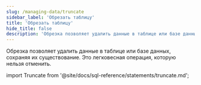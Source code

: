 ```yaml
---
slug: /managing-data/truncate
sidebar_label: 'Обрезать таблицу'
title: 'Обрезать таблицу'
hide_title: false
description: 'Обрезка позволяет удалить данные в таблице или базе данных, сохраняя их существование.'
---
```


Обрезка позволяет удалить данные в таблице или базе данных, сохраняя их существование. Это легковесная операция, которую нельзя отменить.

import Truncate from '@site/docs/sql-reference/statements/truncate.md';

<Truncate/>
